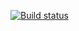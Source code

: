 [![Build status](https://ci.appveyor.com/api/projects/status/upunwtw74uh4yfjd?svg=true)](https://ci.appveyor.com/project/Denwin22/carddaria)
